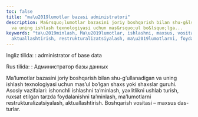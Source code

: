 ```yaml
---
toc: false
title: "ma\u2019lumotlar bazasi administratori"
description: Ma&rsquo;lumotlar bazasini joriy boshqarish bilan shu-g&lsquo;ullanadigan
  va uning ishlash texnologiyasi uchun mas&rsquo;ul bo&lsquo;lga...
keywords: "ta\u2019minlash, Ma\u2019lumotlar, ishlashni, maxsus, vositasi, Boshqarish,
  aktuallashtirish, restrukturalizatsiyalash, ma\u2019lumotlarni, foydalanishni"
---
```


Ingliz tilida:
:   administrator of base data

Rus tilida:
:   Администратор базы данных

Ma’lumotlar bazasini joriy boshqarish bilan shu-g‘ullanadigan va uning ishlash texnologiyasi uchun mas’ul bo‘lgan shaxs yoki shaxslar guruhi. Asosiy vazifalari: ishonchli ishlashni ta’minlash, yaxlitlikni ushlab turish, ruxsat etilgan tarzda foydalanishni ta’minlash, ma’lumotlarni restrukturalizatsiyalash, aktuallashtirish. Boshqarish vositasi – maxsus das-turlar.